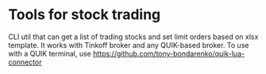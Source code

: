 # Tools for stock trading
CLI util that can get a list of trading stocks and set limit orders based on xlsx template.
It works with Tinkoff broker and any QUIK-based broker.
To use with a QUIK terminal, use https://github.com/tony-bondarenko/quik-lua-connector